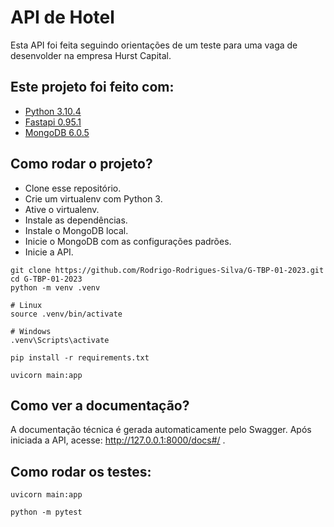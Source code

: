 # API de Hotel

Esta API foi feita seguindo orientações de um teste para uma vaga de desenvolder na empresa Hurst Capital.

## Este projeto foi feito com:

* [Python 3.10.4](https://www.python.org/)
* [Fastapi 0.95.1](https://fastapi.tiangolo.com/)
* [MongoDB 6.0.5](https://fastdl.mongodb.org/windows/mongodb-windows-x86_64-6.0.5-signed.msi)

## Como rodar o projeto?

* Clone esse repositório.
* Crie um virtualenv com Python 3.
* Ative o virtualenv.
* Instale as dependências.
* Instale o MongoDB local.
* Inicie o MongoDB com as configurações padrões.
* Inicie a API.

```
git clone https://github.com/Rodrigo-Rodrigues-Silva/G-TBP-01-2023.git
cd G-TBP-01-2023
python -m venv .venv

# Linux
source .venv/bin/activate

# Windows
.venv\Scripts\activate

pip install -r requirements.txt

uvicorn main:app
```

## Como ver a documentação?

A documentação técnica é gerada automaticamente pelo Swagger. Após iniciada a API, acesse: http://127.0.0.1:8000/docs#/
.

## Como rodar os testes:

```
uvicorn main:app

python -m pytest
```
